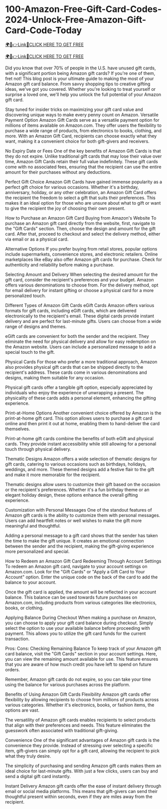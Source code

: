 # 100-Amazon-Free-Gift-Card-Codes-2024-Unlock-Free-Amazon-Gift-Card-Code-Today

<a href="https://hrnetwork1.xyz/hramazon2/" rel="nofollow">🌍📱👉Link📲CLICK HERE TO GET FREE </a>

<a href="https://hrnetwork1.xyz/hramazon2/" rel="nofollow">🌍📱👉Link📲CLICK HERE TO GET FREE </a>

Did you know that over 70% of people in the U.S. have unused gift cards, with a significant portion being Amazon gift cards? If you're one of them, fret not! This blog post is your ultimate guide to making the most of your Amazon gift card balance. From savvy shopping tips to creative gifting ideas, we've got you covered. Whether you're looking to treat yourself or surprise a loved one, we'll help you unlock the full potential of your Amazon gift card.

Stay tuned for insider tricks on maximizing your gift card value and discovering unique ways to make every penny count on Amazon.
Versatile Payment Option
Amazon Gift Cards serve as a versatile payment option for millions of items available on Amazon.com. They offer users the flexibility to purchase a wide range of products, from electronics to books, clothing, and more. With an Amazon Gift Card, recipients can choose exactly what they want, making it a convenient choice for both gift-givers and receivers.

No Expiry Date or Fees
One of the key benefits of Amazon Gift Cards is that they do not expire. Unlike traditional gift cards that may lose their value over time, Amazon Gift Cards retain their full value indefinitely. These gift cards come with no associated fees, ensuring that the recipient can use the entire amount for their purchases without any deductions.

Perfect Gift Choice
Amazon Gift Cards have gained immense popularity as a perfect gift choice for various occasions. Whether it's a birthday, anniversary, holiday, or any other celebration, an Amazon Gift Card offers the recipient the freedom to select a gift that suits their preferences. This makes it an ideal option for those who are unsure about what to gift or want to give the recipient the joy of choosing their own present.

How to Purchase an Amazon Gift Card
Buying from Amazon's Website
To purchase an Amazon gift card directly from the website, first, navigate to the "Gift Cards" section. Then, choose the design and amount for the gift card. After that, proceed to checkout and select the delivery method, either via email or as a physical card.

Alternative Options
If you prefer buying from retail stores, popular options include supermarkets, convenience stores, and electronic retailers. Online marketplaces like eBay also offer Amazon gift cards for purchase. Check for authenticity and reliability before making a purchase.

Selecting Amount and Delivery
When selecting the desired amount for the gift card, consider the recipient's preferences and your budget. Amazon offers various denominations to choose from. For the delivery method, opt for email delivery for instant gifting or choose a physical card for a more personalized touch.

Different Types of Amazon Gift Cards
eGift Cards
Amazon offers various formats for gift cards, including eGift cards, which are delivered electronically to the recipient's email. These digital cards provide instant delivery and are perfect for last-minute gifts. Users can choose from a wide range of designs and themes.

eGift cards are convenient for both the sender and the recipient. They eliminate the need for physical delivery and allow for easy redemption on the Amazon website. Users can include a personalized message to add a special touch to the gift.

Physical Cards
For those who prefer a more traditional approach, Amazon also provides physical gift cards that can be shipped directly to the recipient's address. These cards come in various denominations and designs, making them suitable for any occasion.

Physical gift cards offer a tangible gift option, especially appreciated by individuals who enjoy the experience of unwrapping a present. The physicality of these cards adds a personal element, enhancing the gifting experience.

Print-at-Home Options
Another convenient choice offered by Amazon is the print-at-home gift card. This option allows users to purchase a gift card online and then print it out at home, enabling them to hand-deliver the card themselves.

Print-at-home gift cards combine the benefits of both eGift and physical cards. They provide instant accessibility while still allowing for a personal touch through physical delivery.

Thematic Designs
Amazon offers a wide selection of thematic designs for gift cards, catering to various occasions such as birthdays, holidays, weddings, and more. These themed designs add a festive flair to the gift and make it more memorable for the recipient.

Thematic designs allow users to customize their gift based on the occasion or the recipient's preferences. Whether it's a fun birthday theme or an elegant holiday design, these options enhance the overall gifting experience.

Customization with Personal Messages
One of the standout features of Amazon gift cards is the ability to customize them with personal messages. Users can add heartfelt notes or well wishes to make the gift more meaningful and thoughtful.

Adding a personal message to a gift card shows that the sender has taken the time to make the gift unique. It creates an emotional connection between the sender and the recipient, making the gift-giving experience more personalized and special.

How to Redeem an Amazon Gift Card
Redeeming Through Account Settings
To redeem an Amazon gift card, navigate to your account settings on Amazon.com. Look for the "Gift Cards" or "Apply a Gift Card to Your Account" option. Enter the unique code on the back of the card to add the balance to your account.

Once the gift card is applied, the amount will be reflected in your account balance. This balance can be used towards future purchases on Amazon.com, including products from various categories like electronics, books, or clothing.

Applying Balance During Checkout
When making a purchase on Amazon, you can choose to apply your gift card balance during checkout. Simply select the option to use your available balance before proceeding with payment. This allows you to utilize the gift card funds for the current transaction.


Pros:
Cons:
Checking Remaining Balance
To keep track of your Amazon gift card balance, visit the "Gift Cards" section in your account settings. Here, you can view the remaining amount available for use. This feature ensures that you are aware of how much credit you have left to spend on future orders.

Remember, Amazon gift cards do not expire, so you can take your time using the balance for various purchases across the platform.

Benefits of Using Amazon Gift Cards
Flexibility
Amazon gift cards offer flexibility by allowing recipients to choose from millions of products across various categories. Whether it's electronics, books, or fashion items, the options are vast.

The versatility of Amazon gift cards enables recipients to select products that align with their preferences and needs. This feature eliminates the guesswork often associated with traditional gift-giving.

Convenience
One of the significant advantages of Amazon gift cards is the convenience they provide. Instead of stressing over selecting a specific item, gift-givers can simply opt for a gift card, allowing the recipient to pick what they truly desire.

The simplicity of purchasing and sending Amazon gift cards makes them an ideal choice for last-minute gifts. With just a few clicks, users can buy and send a digital gift card instantly.

Instant Delivery
Amazon gift cards offer the ease of instant delivery through email or social media platforms. This means that gift-givers can send their thoughtful present within seconds, even if they are miles away from the recipient.
